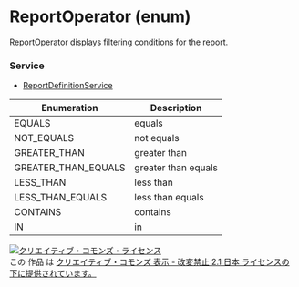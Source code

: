 # ReportOperator (enum)
ReportOperator displays filtering conditions for the report.
### Service
+ [ReportDefinitionService](../services/ReportDefinitionService.md)

| Enumeration | Description | 
|---|---|
| EQUALS| equals |
| NOT_EQUALS| not equals |
| GREATER_THAN| greater than |
| GREATER_THAN_EQUALS| greater than equals |
| LESS_THAN| less than |
| LESS_THAN_EQUALS| less than equals |
| CONTAINS| contains |
| IN| in |
<a rel="license" href="http://creativecommons.org/licenses/by-nd/2.1/jp/"><img alt="クリエイティブ・コモンズ・ライセンス" style="border-width:0" src="https://i.creativecommons.org/l/by-nd/2.1/jp/88x31.png" /></a><br />この 作品 は <a rel="license" href="http://creativecommons.org/licenses/by-nd/2.1/jp/">クリエイティブ・コモンズ 表示 - 改変禁止 2.1 日本 ライセンスの下に提供されています。</a>
